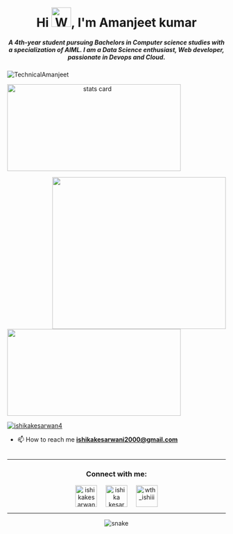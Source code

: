 <h1 align="center">Hi <img src="https://raw.githubusercontent.com/nixin72/nixin72/master/wave.gif" 
         alt="Waving hand animated gif"
         height="45"
         width="45" />, I'm Amanjeet kumar</h1>
<h5 align="center">
A 4th-year student pursuing Bachelors in Computer science studies with a specialization of AIML. I am a Data Science enthusiast, Web developer, passionate in Devops and Cloud. 
</h5>
 <!-- Taken reference from website :  https://github.com/antonkomarev/github-profile-views-counter -->
<p align="left"> <img src="https://komarev.com/ghpvc/?username=TechnicalAmanjeet&label=Profile%20views&color=0e75b6&style=flat-square" alt="TechnicalAmanjeet" /> </p>
<p>
<a align= "center" href="https://github.com/TechnicalAmanjeet">
<!-- i have made below https location from : https://github-readme-streak-stats.herokuapp.com/demo/ -->
<img alt= "stats card" height="200px" width="400" src="https://github-readme-streak-stats.herokuapp.com?user=TechnicalAmanjeet&theme=github-dark&date_format=M%20j%5B%2C%20Y%5D">

<img align="right" height="350" width="400" src="https://cdn.dribbble.com/users/2238041/screenshots/4763918/working.gif" /> </a>
</p>
<img height="200px" width="400" src="https://github-readme-stats.vercel.app/api?username=ishikkkkaaaa&count_private=true&theme=radical&show_icons=true" />

<p align="left"> <a href="https://twitter.com/ishikakesarwan4" target="blank"><img src="https://img.shields.io/twitter/follow/ishikakesarwan4?logo=twitter&style=for-the-badge" alt="ishikakesarwan4" /></a> </p>

- 📫 How to reach me **ishikakesarwani2000@gmail.com**
<br><br>
<hr>

<h3 align="center">Connect with me:</h3>
<p align="center">
<a href="https://twitter.com/ishikakesarwan4" target="blank"><img align="center" src="https://img.icons8.com/cute-clipart/64/000000/twitter.png" alt="ishikakesarwan4" height="50" width="50" /></a> &nbsp;&nbsp;&nbsp;
<a href="https://www.linkedin.com/in/ishika-kesarwani-3b32811a6/" target="blank"><img align="center" src="https://img.icons8.com/cute-clipart/64/000000/linkedin.png" alt="ishika kesarwani" height="50" width="50" /></a>&nbsp;&nbsp;&nbsp;&nbsp;
<a href="https://instagram.com/wth_ishiii" target="blank"><img align="center" src="https://img.icons8.com/cute-clipart/64/000000/instagram-new.png" alt="wth_ishiii" height="50" width="50" /></a>
</p>

<hr>

<p align="center">
  <img src="https://github.com/ishikkkkaaaa/ishikkkkaaaa/raw/output/github-contribution-grid-snake.svg" alt="snake"></center>
</p>
